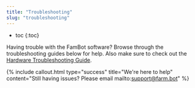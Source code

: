 ```yaml
---
title: "Troubleshooting"
slug: "troubleshooting"
---
```


* toc
{:toc}

Having trouble with the FamBot software? Browse through the troubleshooting guides below for help. Also make sure to check out the [Hardware Troubleshooting Guide](https://genesis.farm.bot/Extras/troubleshooting).

{%
include callout.html
type="success"
title="We're here to help"
content="Still having issues? Please email mailto:support@farm.bot"
%}

